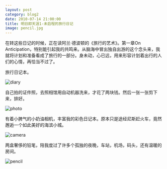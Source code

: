 ```yaml
---
layout: post
category: blog2
date: 2010-07-14 21:00:00
title: 明日即天涯1-未启程的旅行日记
image: pencil.jpg
---
```


在转这些日记的时候，正在读阿兰·德波顿的《旅行的艺术》。第一章On Anticipation，特别能引起我的共鸣来。从脑海中冒出独自出游的这个念头来，我就将计划和准备看成了旅行的一部分。身未动，心已远，用来形容计划着出行的人们的心情，再恰当不过了。

旅行日记本。

![diary](/assets/diary.jpg)

自己拍的证件照，去照相馆用自动机器洗来，才花了两块钱。然后一张一张剪下来，排好。

![photo](/assets/photo.jpg)

有着小脾气的小奶油相机，丰富我的彩色日记本。原本只是途经尼斯赶火车，竟然邂逅一个如此美好的海滨小城。

![camera](/assets/camera.jpg)

两盒奢侈的铅笔，陪我度过了许多个孤独的夜晚，车站，机场，码头，还有温暖的房间。

![pencil](/assets/pencil.jpg)

